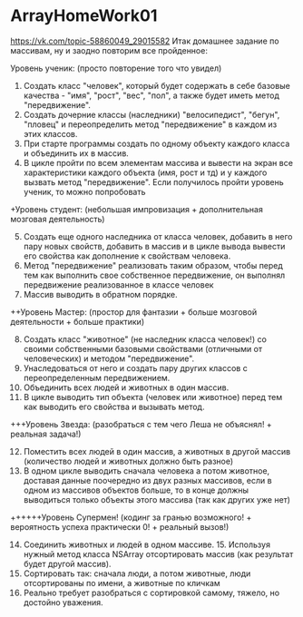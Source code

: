 # ArrayHomeWork01
https://vk.com/topic-58860049_29015582  Итак домашнее задание по массивам, ну и заодно повторим все пройденное:  

Уровень ученик: (просто повторение того что увидел) 

1. Создать класс "человек", который будет содержать в себе базовые качества - "имя", "рост", "вес", "пол", а также будет иметь метод "передвижение". 
2. Создать дочерние классы (наследники) "велосипедист", "бегун", "пловец" и переопределить метод "передвижение"  в каждом из этих классов. 
3. При старте программы создать по одному объекту каждого класса и объединить их в массив. 
4. В цикле пройти по всем элементам массива и вывести на экран все характеристики каждого объекта (имя, рост и тд) и у каждого вызвать метод "передвижение".  Если получилось пройти уровень ученик, то можно попробовать 

+Уровень студент: (небольшая импровизация + дополнительная мозговая деятельность)  

5. Создать еще одного наследника от класса человек, добавить в него пару новых свойств, добавить в массив и в цикле вывода вывести его свойства как дополнение к свойствам человека. 
6. Метод "передвижение" реализовать таким образом, чтобы перед тем как выполнить свое собственное передвижение, он выполнял передвижение реализованное в классе человек 
7. Массив выводить в обратном порядке.  

++Уровень Мастер: (простор для фантазии + больше мозговой деятельности + больше практики)  

8. Создать класс "животное" (не наследник класса человек!) со своими собственными базовыми свойствами (отличными от человеческих) и методом "передвижение". 
9. Унаследоваться от него и создать пару других классов с переопределенным передвижением. 
10. Объединить всех людей и животных в один массив. 
11. В цикле выводить тип объекта (человек или животное) перед тем как выводить его свойства и вызывать метод.

+++Уровень Звезда: (разобраться с тем чего Леша не объяснял! + реальная задача!)  

12. Поместить всех людей в один массив, а животных в другой массив (количество людей и животных должно быть разное) 
13. В одном цикле выводить сначала человека а потом животное, доставая данные поочередно из двух разных массивов, если в одном из массивов объектов больше, то в конце должны выводиться только объекты этого массива (так как других уже нет)  

++++++Уровень Супермен! (кодинг за гранью возможного! + вероятность успеха практически 0! + реальный вызов!)  

14. Соединить животных и людей в одном массиве. 15. Используя нужный метод класса NSArray отсортировать массив (как результат будет другой массив). 
16. Сортировать так: сначала люди, а потом животные, люди отсортированы по имени, а животные по кличкам 
17. Реально требует разобраться с сортировкой самому, тяжело, но достойно уважения.
